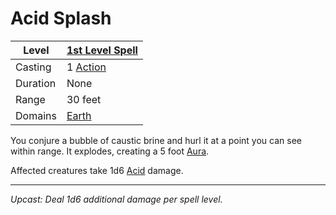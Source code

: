 # Acid Splash

| Level    | [1st Level Spell](1st%20Level%20Spells.md)          |
| -------- | --------------------------------------------------- |
| Casting  | 1 [Action](../../../../Game%20Procedures/Action.md) |
| Duration | None                                                |
| Range    | 30 feet                                             |
| Domains  | [Earth](../../../Spell%20Domains/Earth.md)          |

You conjure a bubble of caustic brine and hurl it at a point you can see within range. It explodes, creating a 5 foot [Aura](../../Areas%20of%20Effect/Aura.md).

Affected creatures take 1d6 [Acid](../../../../Damage%20Types/Acid.md) damage.

---
*Upcast: Deal 1d6 additional damage per spell level.*
